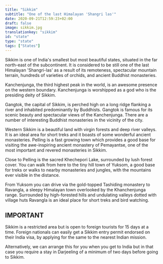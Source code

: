 ```yaml
---
title: "Sikkim"
subtitle: "One of the last Himalayan 'Shangri las'"
date: 2020-09-21T12:59:23+02:00
draft: false
image: sikkim.jpg
translationkey: "sikkim"
id: "state"
type: "state"
tags: ["States"] 
---
```


Sikkim is one of India's smallest but most beautiful states, situated in the far north-east of the subcontinent. It is considered to be still one of the last Himalayan 'Shangri-las' as a result of its remoteness, spectacular mountain terrain, hundreds of varieties of orchids, and ancient Buddhist monasteries.

Kanchenjunga, the third highest peak in the world, is an awesome presence on the western boundary. Kanchenjunga is worshipped as a god who is the presiding deity of Sikkim.

Gangtok, the capital of Sikkim, is perched high on a long ridge flanking a river and inhabited predominantly by Buddhists. Gangtok is famous for its scenic beauty and spectacular views of the Kanchenjunga. There are a number of interesting Buddhist monasteries in the vicinity of the city.

Western Sikkim is a beautiful land with virgin forests and deep river valleys. It is an ideal area for short treks and it boasts of some wonderful ancient monasteries. Pelling is a fast growing town which provides a good base for visiting the awe-inspiring ancient monastery of Pemayantse, one of the most important and revered monasteries in Sikkim.

Close to Pelling is the sacred Khechepori Lake, surrounded by lush forest cover. You can walk from here to the tiny hill town of Yuksom, a good base for treks or walks to nearby monasteries and jungles, with the mountains ever visible in the distance.

From Yuksom you can drive via the gold-topped Tashiding monastery to Ravangla, a sleepy Himalayan town overlooked by the Khanchenjunga range. Surrounded by high-forested hills and undulating valleys dotted with village huts Ravangla is an ideal place for short treks and bird watching.

## IMPORTANT

Sikkim is a restricted area but is open to foreign tourists for 15 days at a time. Foreign nationals can easily get a Sikkim entry permit endorsed on their India visa, by applying for the same to the nearest Indian mission.

Alternatively, we can arrange this for you when you get to India but in that case you require a stay in Darjeeling of a minimum of two days before going to Sikkim.
